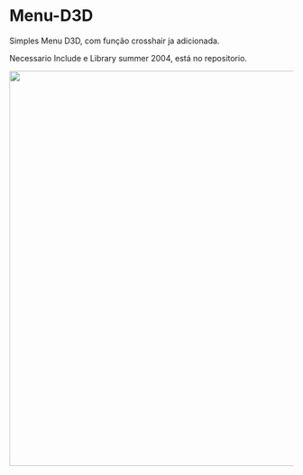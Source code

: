 # Menu-D3D
Simples Menu D3D, com função crosshair ja adicionada.

Necessario Include e Library summer 2004, está no repositorio.

<div align="center">
<img src="https://i.imgur.com/kOGS4Po.png" width="700px" />
</div>
